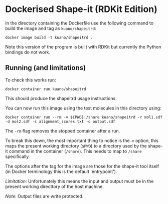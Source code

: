 # Dockerised Shape-it (RDKit Edition)

In the directory containing the Dockerfile use the following command to build the image and tag as `kuano/shapeitrd`:
```
docker image build -t kuano/shapeitrd .
```

Note this version of the program is built with RDKit but currently the Python bindings do not work.

## Running (and limitations)

To check this works run:
```
docker container run kuano/shapeitrd
```
This should produce the shapeitrd usage instructions.

You can now run this image using the test molecules in this directory using:
```
docker container run --rm -v ${PWD}:/share kuano/shapeitrd -r mol1.sdf -d mol2.sdf -s alignment_scores.txt -o output.sdf
```

The `-rm` flag removes the stopped container after a run.

To break this down, the most important thing to notice is the`-v` option, this maps the present working directory (`$PWD`) to a directory used by the shape-it command in the container (`/share`). This needs to map to `/share` specifically.

The options after the tag for the image are those for the shape-it tool itself (in Docker terminology this is the default 'entrypoint').

*Limitation*: Unfortunately this means the input and output must be in the present working directtory of the host machine.

*Note*: Output files are write protected.

